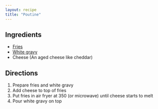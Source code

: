 ```yaml
---
layout: recipe
title: "Poutine"
---
```


## Ingredients

- [Fries](/recipes/fries)
- [White gravy](/recipes/white-gravy)
- Cheese (An aged cheese like cheddar)

## Directions

1. Prepare fries and white gravy
2. Add cheese to top of fries
3. Put fries in air fryer at 350 (or microwave) until cheese starts to melt
4. Pour white gravy on top
